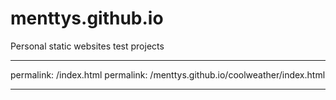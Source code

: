 # menttys.github.io
Personal static websites test projects

---
permalink: /index.html
permalink: /menttys.github.io/coolweather/index.html

---
